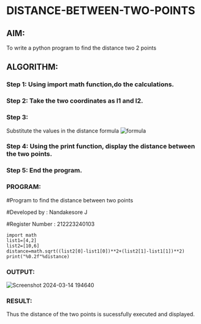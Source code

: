 # DISTANCE-BETWEEN-TWO-POINTS

## AIM:
To write a python program to find the distance two 2 points
## ALGORITHM:
### Step 1: Using import math function,do the calculations.
### Step 2: Take the two coordinates as l1 and l2.
### Step 3: 
Substitute the values in the distance formula  ![formula](/formula.JPG)
### Step 4: Using the print function, display the distance between the two points.
### Step 5: End the program.
### PROGRAM:
  
#Program to find the distance between two points

#Developed by : Nandakesore J

#Register Number : 212223240103
```
import math
list1=[4,2]
list2=[10,6]
distance=math.sqrt((list2[0]-list1[0])**2+(list2[1]-list1[1])**2)
print("%0.2f"%distance)
```

### OUTPUT:

![Screenshot 2024-03-14 194640](https://github.com/Nandakesore0210/DISTANCE-BETWEEN-TWO-POINTS/assets/149365088/c14bc015-d624-47ac-ba5e-1fc0fd8d84ff)


### RESULT:

Thus the distance of the two points is sucessfully executed and displayed.
